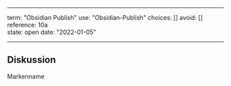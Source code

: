 
---
term:      "Obsidian Publish"
use:       "Obsidian-Publish"
choices:   []
avoid:     []
reference: 10a        
state:     open
date:      "2022-01-05"

---

## Diskussion
Markenname
